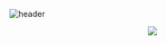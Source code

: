 ![header](https://capsule-render.vercel.app/api?type=transparent&color=#8fbea5&height=300&section=header&text=Welcome%20Here&fontSize=90)

<p align="center">
<a href="https://www.instagram.com/in_ung92/">
<img src="https://img.shields.io/badge/-instagram-blueviolet">
</p>
